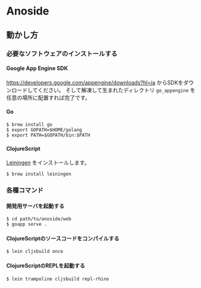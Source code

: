 # Anoside

## 動かし方

### 必要なソフトウェアのインストールする

#### Google App Engine SDK

https://developers.google.com/appengine/downloads?hl=ja からSDKをダウンロードしてください。
そして解凍して生まれたディレクトリ `go_appengine` を任意の場所に配置すれば完了です。


#### Go

```
$ brew install go
$ export GOPATH=$HOME/golang
$ export PATH=$GOPATH/bin:$PATH
```


#### ClojureScript

[Leiningen](https://github.com/technomancy/leiningen) をインストールします。

```
$ brew install leiningen
```


### 各種コマンド

#### 開発用サーバを起動する

```
$ cd path/to/anoside/web
$ goapp serve .
```


#### ClojureScriptのソースコードをコンパイルする

```
$ lein cljsbuild once
```


#### ClojureScriptのREPLを起動する

```
$ lein trampoline cljsbuild repl-rhino
```
